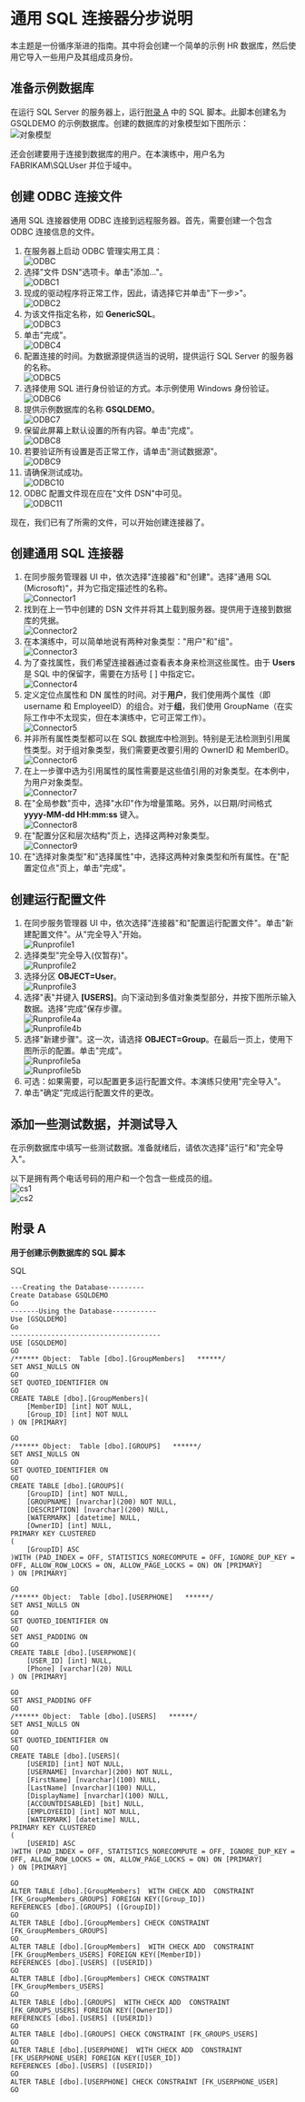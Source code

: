 <properties
   pageTitle="通用 SQL 连接器分步指南 | Azure"
   description="本文将指导你完成一个使用通用 SQL 连接器的简单 HR 系统分步示例。"
   services="active-directory"
   documentationCenter=""
   authors="AndKjell"
   manager="stevenpo"
   editor=""/>

<tags
   ms.service="active-directory"
   ms.workload="identity"
   ms.tgt_pltfrm="na"
   ms.devlang="na"
   ms.topic="article"
   ms.date="08/30/2016"
   wacn.date="10/11/2016"
   ms.author="billmath"/>

# 通用 SQL 连接器分步说明
本主题是一份循序渐进的指南。其中将会创建一个简单的示例 HR 数据库，然后使用它导入一些用户及其组成员身份。

## 准备示例数据库
在运行 SQL Server 的服务器上，运行[附录 A](#appendix-a) 中的 SQL 脚本。此脚本创建名为 GSQLDEMO 的示例数据库。创建的数据库的对象模型如下图所示：  
![对象模型](./media/active-directory-aadconnectsync-connector-genericsql-step-by-step/objectmodel.png)

还会创建要用于连接到数据库的用户。在本演练中，用户名为 FABRIKAM\\SQLUser 并位于域中。

## 创建 ODBC 连接文件
通用 SQL 连接器使用 ODBC 连接到远程服务器。首先，需要创建一个包含 ODBC 连接信息的文件。

1. 在服务器上启动 ODBC 管理实用工具：  
![ODBC](./media/active-directory-aadconnectsync-connector-genericsql-step-by-step/odbc.png)
2. 选择"文件 DSN"选项卡。单击"添加..."。  
![ODBC1](./media/active-directory-aadconnectsync-connector-genericsql-step-by-step/odbc1.png)
3. 现成的驱动程序将正常工作，因此，请选择它并单击"下一步>"。  
![ODBC2](./media/active-directory-aadconnectsync-connector-genericsql-step-by-step/odbc2.png)
4. 为该文件指定名称，如 **GenericSQL**。  
![ODBC3](./media/active-directory-aadconnectsync-connector-genericsql-step-by-step/odbc3.png)
5. 单击"完成"。  
![ODBC4](./media/active-directory-aadconnectsync-connector-genericsql-step-by-step/odbc4.png)
6. 配置连接的时间。为数据源提供适当的说明，提供运行 SQL Server 的服务器的名称。  
![ODBC5](./media/active-directory-aadconnectsync-connector-genericsql-step-by-step/odbc5.png)
7. 选择使用 SQL 进行身份验证的方式。本示例使用 Windows 身份验证。  
![ODBC6](./media/active-directory-aadconnectsync-connector-genericsql-step-by-step/odbc6.png)
8. 提供示例数据库的名称 **GSQLDEMO**。  
![ODBC7](./media/active-directory-aadconnectsync-connector-genericsql-step-by-step/odbc7.png)
9. 保留此屏幕上默认设置的所有内容。单击"完成"。  
![ODBC8](./media/active-directory-aadconnectsync-connector-genericsql-step-by-step/odbc8.png)
10. 若要验证所有设置是否正常工作，请单击"测试数据源"。  
![ODBC9](./media/active-directory-aadconnectsync-connector-genericsql-step-by-step/odbc9.png)
11. 请确保测试成功。  
![ODBC10](./media/active-directory-aadconnectsync-connector-genericsql-step-by-step/odbc10.png)
12. ODBC 配置文件现在应在"文件 DSN"中可见。  
![ODBC11](./media/active-directory-aadconnectsync-connector-genericsql-step-by-step/odbc11.png)

现在，我们已有了所需的文件，可以开始创建连接器了。

## 创建通用 SQL 连接器

1. 在同步服务管理器 UI 中，依次选择"连接器"和"创建"。选择"通用 SQL (Microsoft)"，并为它指定描述性的名称。  
![Connector1](./media/active-directory-aadconnectsync-connector-genericsql-step-by-step/connector1.png)
2. 找到在上一节中创建的 DSN 文件并将其上载到服务器。提供用于连接到数据库的凭据。  
![Connector2](./media/active-directory-aadconnectsync-connector-genericsql-step-by-step/connector2.png)
3. 在本演练中，可以简单地说有两种对象类型："用户"和"组"。  
![Connector3](./media/active-directory-aadconnectsync-connector-genericsql-step-by-step/connector3.png)
4. 为了查找属性，我们希望连接器通过查看表本身来检测这些属性。由于 **Users** 是 SQL 中的保留字，需要在方括号 [ ] 中指定它。  
![Connector4](./media/active-directory-aadconnectsync-connector-genericsql-step-by-step/connector4.png)
5. 定义定位点属性和 DN 属性的时间。对于**用户**，我们使用两个属性（即 username 和 EmployeeID）的组合。对于**组**，我们使用 GroupName（在实际工作中不太现实，但在本演练中，它可正常工作）。  
![Connector5](./media/active-directory-aadconnectsync-connector-genericsql-step-by-step/connector5.png)
6. 并非所有属性类型都可以在 SQL 数据库中检测到。特别是无法检测到引用属性类型。对于组对象类型，我们需要更改要引用的 OwnerID 和 MemberID。  
![Connector6](./media/active-directory-aadconnectsync-connector-genericsql-step-by-step/connector6.png)
7. 在上一步骤中选为引用属性的属性需要是这些值引用的对象类型。在本例中，为用户对象类型。  
![Connector7](./media/active-directory-aadconnectsync-connector-genericsql-step-by-step/connector7.png)
8. 在"全局参数"页中，选择"水印"作为增量策略。另外，以日期/时间格式 **yyyy-MM-dd HH:mm:ss** 键入。  
![Connector8](./media/active-directory-aadconnectsync-connector-genericsql-step-by-step/connector8.png)
9. 在"配置分区和层次结构"页上，选择这两种对象类型。  
![Connector9](./media/active-directory-aadconnectsync-connector-genericsql-step-by-step/connector9.png)
10. 在"选择对象类型"和"选择属性"中，选择这两种对象类型和所有属性。在"配置定位点"页上，单击"完成"。

## 创建运行配置文件

1. 在同步服务管理器 UI 中，依次选择"连接器"和"配置运行配置文件"。单击"新建配置文件"。从"完全导入"开始。  
![Runprofile1](./media/active-directory-aadconnectsync-connector-genericsql-step-by-step/runprofile1.png)
2. 选择类型"完全导入(仅暂存)"。  
![Runprofile2](./media/active-directory-aadconnectsync-connector-genericsql-step-by-step/runprofile2.png)
3. 选择分区 **OBJECT=User**。  
![Runprofile3](./media/active-directory-aadconnectsync-connector-genericsql-step-by-step/runprofile3.png)
4. 选择"表"并键入 **[USERS]**。向下滚动到多值对象类型部分，并按下图所示输入数据。选择"完成"保存步骤。  
![Runprofile4a](./media/active-directory-aadconnectsync-connector-genericsql-step-by-step/runprofile4a.png)  
![Runprofile4b](./media/active-directory-aadconnectsync-connector-genericsql-step-by-step/runprofile4b.png)  
5. 选择"新建步骤"。这一次，请选择 **OBJECT=Group**。在最后一页上，使用下图所示的配置。单击"完成"。  
![Runprofile5a](./media/active-directory-aadconnectsync-connector-genericsql-step-by-step/runprofile5a.png)  
![Runprofile5b](./media/active-directory-aadconnectsync-connector-genericsql-step-by-step/runprofile5b.png)  
6. 可选：如果需要，可以配置更多运行配置文件。本演练只使用"完全导入"。
7. 单击"确定"完成运行配置文件的更改。

## 添加一些测试数据，并测试导入
在示例数据库中填写一些测试数据。准备就绪后，请依次选择"运行"和"完全导入"。

以下是拥有两个电话号码的用户和一个包含一些成员的组。  
![cs1](./media/active-directory-aadconnectsync-connector-genericsql-step-by-step/cs1.png)  
![cs2](./media/active-directory-aadconnectsync-connector-genericsql-step-by-step/cs2.png)  

## 附录 A
**用于创建示例数据库的 SQL 脚本**

SQL
	
	---Creating the Database---------
	Create Database GSQLDEMO
	Go
	-------Using the Database-----------
	Use [GSQLDEMO]
	Go
	-------------------------------------
	USE [GSQLDEMO]
	GO
	/****** Object:  Table [dbo].[GroupMembers]   ******/
	SET ANSI_NULLS ON
	GO
	SET QUOTED_IDENTIFIER ON
	GO
	CREATE TABLE [dbo].[GroupMembers](
		[MemberID] [int] NOT NULL,
		[Group_ID] [int] NOT NULL
	) ON [PRIMARY]
	
	GO
	/****** Object:  Table [dbo].[GROUPS]   ******/
	SET ANSI_NULLS ON
	GO
	SET QUOTED_IDENTIFIER ON
	GO
	CREATE TABLE [dbo].[GROUPS](
		[GroupID] [int] NOT NULL,
		[GROUPNAME] [nvarchar](200) NOT NULL,
		[DESCRIPTION] [nvarchar](200) NULL,
		[WATERMARK] [datetime] NULL,
		[OwnerID] [int] NULL,
	PRIMARY KEY CLUSTERED
	(
		[GroupID] ASC
	)WITH (PAD_INDEX = OFF, STATISTICS_NORECOMPUTE = OFF, IGNORE_DUP_KEY = OFF, ALLOW_ROW_LOCKS = ON, ALLOW_PAGE_LOCKS = ON) ON [PRIMARY]
	) ON [PRIMARY]
	
	GO
	/****** Object:  Table [dbo].[USERPHONE]   ******/
	SET ANSI_NULLS ON
	GO
	SET QUOTED_IDENTIFIER ON
	GO
	SET ANSI_PADDING ON
	GO
	CREATE TABLE [dbo].[USERPHONE](
		[USER_ID] [int] NULL,
		[Phone] [varchar](20) NULL
	) ON [PRIMARY]
	
	GO
	SET ANSI_PADDING OFF
	GO
	/****** Object:  Table [dbo].[USERS]   ******/
	SET ANSI_NULLS ON
	GO
	SET QUOTED_IDENTIFIER ON
	GO
	CREATE TABLE [dbo].[USERS](
		[USERID] [int] NOT NULL,
		[USERNAME] [nvarchar](200) NOT NULL,
		[FirstName] [nvarchar](100) NULL,
		[LastName] [nvarchar](100) NULL,
		[DisplayName] [nvarchar](100) NULL,
		[ACCOUNTDISABLED] [bit] NULL,
		[EMPLOYEEID] [int] NOT NULL,
		[WATERMARK] [datetime] NULL,
	PRIMARY KEY CLUSTERED
	(
		[USERID] ASC
	)WITH (PAD_INDEX = OFF, STATISTICS_NORECOMPUTE = OFF, IGNORE_DUP_KEY = OFF, ALLOW_ROW_LOCKS = ON, ALLOW_PAGE_LOCKS = ON) ON [PRIMARY]
	) ON [PRIMARY]
	
	GO
	ALTER TABLE [dbo].[GroupMembers]  WITH CHECK ADD  CONSTRAINT [FK_GroupMembers_GROUPS] FOREIGN KEY([Group_ID])
	REFERENCES [dbo].[GROUPS] ([GroupID])
	GO
	ALTER TABLE [dbo].[GroupMembers] CHECK CONSTRAINT [FK_GroupMembers_GROUPS]
	GO
	ALTER TABLE [dbo].[GroupMembers]  WITH CHECK ADD  CONSTRAINT [FK_GroupMembers_USERS] FOREIGN KEY([MemberID])
	REFERENCES [dbo].[USERS] ([USERID])
	GO
	ALTER TABLE [dbo].[GroupMembers] CHECK CONSTRAINT [FK_GroupMembers_USERS]
	GO
	ALTER TABLE [dbo].[GROUPS]  WITH CHECK ADD  CONSTRAINT [FK_GROUPS_USERS] FOREIGN KEY([OwnerID])
	REFERENCES [dbo].[USERS] ([USERID])
	GO
	ALTER TABLE [dbo].[GROUPS] CHECK CONSTRAINT [FK_GROUPS_USERS]
	GO
	ALTER TABLE [dbo].[USERPHONE]  WITH CHECK ADD  CONSTRAINT [FK_USERPHONE_USER] FOREIGN KEY([USER_ID])
	REFERENCES [dbo].[USERS] ([USERID])
	GO
	ALTER TABLE [dbo].[USERPHONE] CHECK CONSTRAINT [FK_USERPHONE_USER]
	GO

<!---HONumber=Mooncake_0926_2016-->
